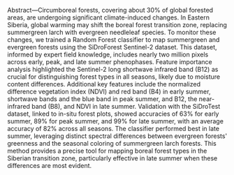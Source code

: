 Abstract—Circumboreal forests, covering about 30% of global forested areas, are undergoing significant climate-induced changes. In Eastern Siberia, global warming may shift the boreal forest transition zone, replacing summergreen larch with evergreen needleleaf species. To monitor these changes, we trained a Random Forest classifier to map summergreen and evergreen forests using the SiDroForest Sentinel-2 dataset. This dataset, informed by expert field knowledge, includes nearly two million pixels across early, peak, and late summer phenophases.
Feature importance analysis highlighted the Sentinel-2 long shortwave infrared band (B12) as crucial for distinguishing forest types in all seasons, likely due to moisture content differences. Additional key features include the normalized difference vegetation index (NDVI) and red band (B4) in early summer, shortwave bands and the blue band in peak summer, and B12, the near-infrared band (B8), and NDVI in late summer.
Validation with the SiDroTest dataset, linked to in-situ forest plots, showed accuracies of 63% for early summer, 89% for peak summer, and 99% for late summer, with an average accuracy of 82% across all seasons. The classifier performed best in late summer, leveraging distinct spectral differences between evergreen forests' greenness and the seasonal coloring of summergreen larch forests. This method provides a precise tool for mapping boreal forest types in the Siberian transition zone, particularly effective in late summer when these differences are most evident.

